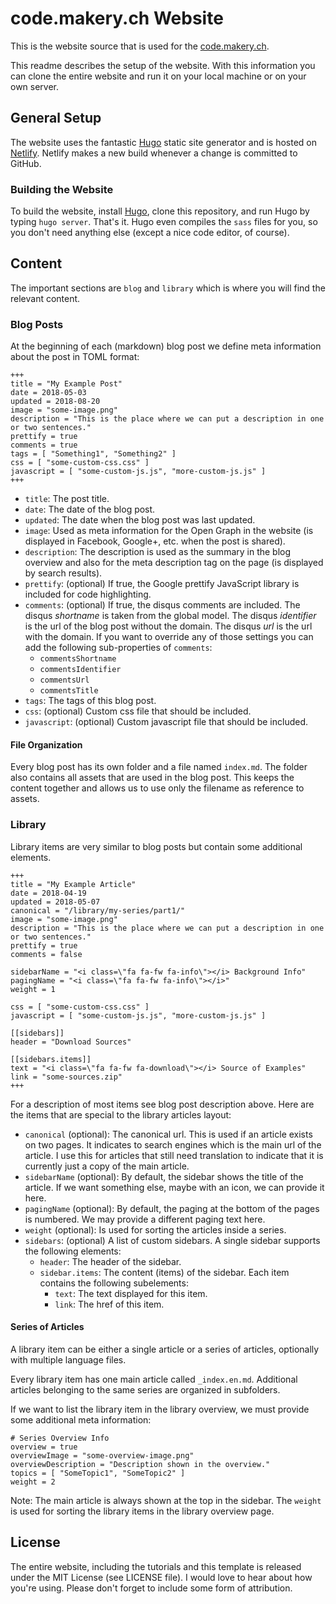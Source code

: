 # code.makery.ch Website

This is the website source that is used for the [code.makery.ch](https://code.makery.ch).

This readme describes the setup of the website. With this information you can clone the entire website and run it on your local machine or on your own server.


## General Setup

The website uses the fantastic [Hugo](https://gohugo.io/) static site generator and is hosted on [Netlify](https://www.netlify.com/). Netlify makes a new build whenever a change is committed to GitHub.


### Building the Website

To build the website, install [Hugo](https://gohugo.io/), clone this repository, and run Hugo by typing `hugo server`. That's it. Hugo even compiles the `sass` files for you, so you don't need anything else (except a nice code editor, of course).


## Content

The important sections are `blog` and `library` which is where you will find the relevant content.


### Blog Posts

At the beginning of each (markdown) blog post we define meta information about the post in TOML format:

```
+++
title = "My Example Post"
date = 2018-05-03
updated = 2018-08-20
image = "some-image.png"
description = "This is the place where we can put a description in one or two sentences."
prettify = true
comments = true
tags = [ "Something1", "Something2" ]
css = [ "some-custom-css.css" ]
javascript = [ "some-custom-js.js", "more-custom-js.js" ]
+++
```

* `title`: The post title.
* `date`: The date of the blog post.
* `updated`: The date when the blog post was last updated.
* `image`: Used as meta information for the Open Graph in the website (is displayed in Facebook, Google+, etc. when the post is shared).
* `description`: The description is used as the summary in the blog overview and also for the meta description tag on the page (is displayed by search results). 
* `prettify`: (optional) If true, the Google prettify JavaScript library is included for code highlighting.
* `comments`: (optional) If true, the disqus comments are included. The disqus *shortname* is taken from the global model. The disqus *identifier* is the url of the blog post without the domain. The disqus *url* is the url with the domain. If you want to override any of those settings you can add the following sub-properties of `comments`: 
  * `commentsShortname`
  * `commentsIdentifier`
  * `commentsUrl`
  * `commentsTitle`
* `tags`: The tags of this blog post.
* `css`: (optional) Custom css file that should be included.
* `javascript`: (optional) Custom javascript file that should be included.


#### File Organization

Every blog post has its own folder and a file named `index.md`. The folder also contains all assets that are used in the blog post. This keeps the content together and allows us to use only the filename as reference to assets.


### Library

Library items are very similar to blog posts but contain some additional elements. 

```
+++
title = "My Example Article"
date = 2018-04-19
updated = 2018-05-07
canonical = "/library/my-series/part1/"
image = "some-image.png"
description = "This is the place where we can put a description in one or two sentences."
prettify = true
comments = false

sidebarName = "<i class=\"fa fa-fw fa-info\"></i> Background Info"
pagingName = "<i class=\"fa fa-fw fa-info\"></i>"
weight = 1

css = [ "some-custom-css.css" ]
javascript = [ "some-custom-js.js", "more-custom-js.js" ]

[[sidebars]]
header = "Download Sources"

[[sidebars.items]]
text = "<i class=\"fa fa-fw fa-download\"></i> Source of Examples"
link = "some-sources.zip"
+++
```

For a description of most items see blog post description above. Here are the items that are special to the library articles layout:

* `canonical` (optional): The canonical url. This is used if an article exists on two pages. It indicates to search engines which is the main url of the article. I use this for articles that still need translation to indicate that it is currently just a copy of the main article.  
* `sidebarName` (optional): By default, the sidebar shows the title of the article. If we want something else, maybe with an icon, we can provide it here.
* `pagingName` (optional): By default, the paging at the bottom of the pages is numbered. We may provide a different paging text here.
* `weight` (optional): Is used for sorting the articles inside a series. 
* `sidebars`: (optional) A list of custom sidebars. A single sidebar supports the following elements:
  * `header`: The header of the sidebar.
  * `sidebar.items`: The content (items) of the sidebar. Each item contains the following subelements:
    * `text`: The text displayed for this item.
    * `link`: The href of this item.


#### Series of Articles

A library item can be either a single article or a series of articles, optionally with multiple language files.

Every library item has one main article called `_index.en.md`. Additional articles belonging to the same series are organized in subfolders.

If we want to list the library item in the library overview, we must provide some additional meta information:

```
# Series Overview Info
overview = true
overviewImage = "some-overview-image.png"
overviewDescription = "Description shown in the overview."
topics = [ "SomeTopic1", "SomeTopic2" ]
weight = 2
```

Note: The main article is always shown at the top in the sidebar. The `weight` is used for sorting the library items in the library overview page.


## License

The entire website, including the tutorials and this template is released under the MIT License (see LICENSE file). I would love to hear about how you're using. Please don't forget to include some form of attribution. 